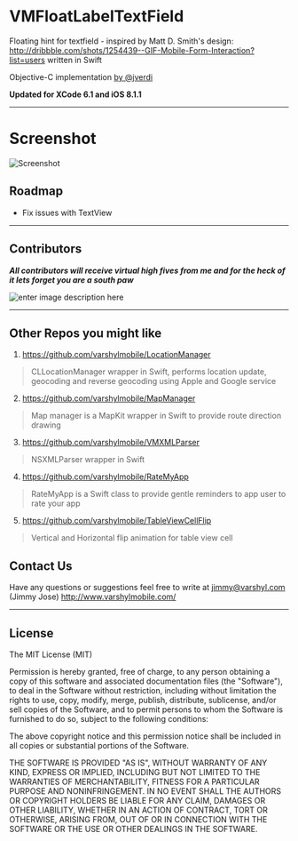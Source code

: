 VMFloatLabelTextField
=====================

Floating hint for textfield - inspired by Matt D. Smith's design: http://dribbble.com/shots/1254439--GIF-Mobile-Form-Interaction?list=users written in Swift

Objective-C implementation [by @jverdi](https://github.com/jverdi/JVFloatLabeledTextField)

**Updated for XCode 6.1 and iOS 8.1.1**

----------
Screenshot
==========

![Screenshot](http://i.imgur.com/40RYp6C.png)


Roadmap
---------------

 - Fix issues with TextView

----------

Contributors 
---------------
***All contributors will receive virtual high fives from me and for the heck of it lets forget you are a south paw***

![enter image description here](https://dl.dropbox.com/s/n32dq4fle8fh7l4/internet-high-five.jpg)


----------
Other Repos you might like
--------------------------
1) https://github.com/varshylmobile/LocationManager

> CLLocationManager wrapper in Swift, performs location update,
> geocoding and reverse geocoding using Apple and Google service
> 

2) https://github.com/varshylmobile/MapManager

> Map manager is a MapKit wrapper in Swift to provide route direction
> drawing

3) https://github.com/varshylmobile/VMXMLParser

> NSXMLParser wrapper in Swift

4) https://github.com/varshylmobile/RateMyApp

> RateMyApp is a Swift class to provide gentle reminders to app user to
> rate your app

5) https://github.com/varshylmobile/TableViewCellFlip

> Vertical and Horizontal flip animation for table view cell

Contact Us
---------------

Have any questions or suggestions feel free to write at jimmy@varshyl.com (Jimmy Jose)
http://www.varshylmobile.com/

----------
## License

The MIT License (MIT)

Permission is hereby granted, free of charge, to any person obtaining a copy of this software and associated documentation files (the "Software"), to deal in the Software without restriction, including without limitation the rights to use, copy, modify, merge, publish, distribute, sublicense, and/or sell copies of the Software, and to permit persons to whom the Software is furnished to do so, subject to the following conditions:

The above copyright notice and this permission notice shall be included in all copies or substantial portions of the Software.

THE SOFTWARE IS PROVIDED "AS IS", WITHOUT WARRANTY OF ANY KIND, EXPRESS OR IMPLIED, INCLUDING BUT NOT LIMITED TO THE WARRANTIES OF MERCHANTABILITY, FITNESS FOR A PARTICULAR PURPOSE AND NONINFRINGEMENT. IN NO EVENT SHALL THE AUTHORS OR COPYRIGHT HOLDERS BE LIABLE FOR ANY CLAIM, DAMAGES OR OTHER
LIABILITY, WHETHER IN AN ACTION OF CONTRACT, TORT OR OTHERWISE, ARISING FROM, OUT OF OR IN CONNECTION WITH THE SOFTWARE OR THE USE OR OTHER DEALINGS IN THE SOFTWARE.